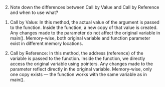 2) Note down the differences between Call by Value and Call by Reference and when to use what?

1. Call by Value:
In this method, the actual value of the argument is passed to the function.
Inside the function, a new copy of that value is created.
Any changes made to the parameter do not affect the original variable in main().
Memory-wise, both original variable and function parameter exist in different memory locations.

2. Call by Reference:
In this method, the address (reference) of the variable is passed to the function.
Inside the function, we directly access the original variable using pointers.
Any changes made to the parameter reflect directly in the original variable.
Memory-wise, only one copy exists — the function works with the same variable as in main().
